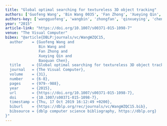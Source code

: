 ```yaml
---
title: "Global optimal searching for textureless 3D object tracking"
authors: ['Guofeng Wang', 'Bin Wang 0035', 'Fan Zhong', 'Xueying Qin', 'Baoquan Chen']
authors-key: ['wangguofeng', 'wangbin', 'zhongfan', 'qinxueying', 'chenbaoquan']
year: "2015"
article-link: "https://doi.org/10.1007/s00371-015-1098-7"
venue: "The Visual Computer"
bibex: "@article{DBLP:journals/vc/WangWZQC15,
  author    = {Guofeng Wang and
               Bin Wang and
               Fan Zhong and
               Xueying Qin and
               Baoquan Chen},
  title     = {Global optimal searching for textureless 3D object tracking},
  journal   = {The Visual Computer},
  volume    = {31},
  number    = {6-8},
  pages     = {979--988},
  year      = {2015},
  url       = {https://doi.org/10.1007/s00371-015-1098-7},
  doi       = {10.1007/s00371-015-1098-7},
  timestamp = {Thu, 17 Oct 2019 16:12:49 +0200},
  biburl    = {https://dblp.org/rec/journals/vc/WangWZQC15.bib},
  bibsource = {dblp computer science bibliography, https://dblp.org}
}"
---
```

